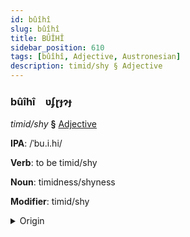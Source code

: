 ```yaml
---
id: bûîhî
slug: bûîhî
title: BÛÎHÎ
sidebar_position: 610
tags: [bûîhî, Adjective, Austronesian]
description: timid/shy § Adjective
---
```


### bûîhî&emsp;<span kind="abugida">ʋʄɽɟɂɟ</span>

*timid/shy* **§** [Adjective](../../tags/Adjective)

**IPA**: /ˈbu.i.hi/

**Verb**: to be timid/shy

**Noun**: timidness/shyness

**Modifier**: timid/shy

<details>
    <summary>Origin</summary>
    Māori pūihi [puːihi]<br/>
    <em>Austronesian Language Family</em>
</details>